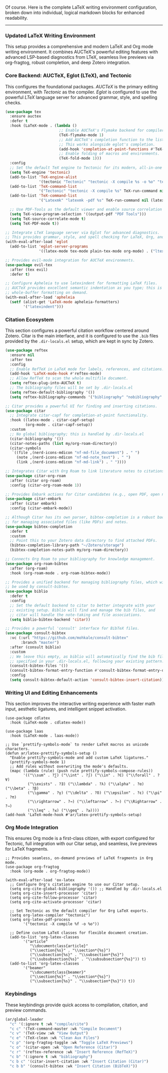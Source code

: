 Of course. Here is the complete LaTeX writing environment configuration, broken down into individual, logical markdown blocks for enhanced readability.

---

### Updated LaTeX Writing Environment

This setup provides a comprehensive and modern LaTeX and Org mode writing environment. It combines AUCTeX's powerful editing features with advanced LSP-based diagnostics from LTeX, seamless live previews via org-fragtog, robust completion, and deep Zotero integration.

### Core Backend: AUCTeX, Eglot (LTeX), and Tectonic

This configures the foundational packages. _AUCTeX_ is the primary editing environment, with _Tectonic_ as the compiler. _Eglot_ is configured to use the powerful _LTeX_ language server for advanced grammar, style, and spelling checks.

```el
(use-package tex
  :ensure auctex
  :defer t
  :hook (LaTeX-mode . (lambda ()
                        ;; Enable AUCTeX's Flymake backend for compiler errors.
                        (TeX-flymake-mode 1)
                        ;; Add AUCTeX's completion function to the list of CAPFs.
                        ;; This works alongside eglot's completion.
                        (add-hook 'completion-at-point-functions #'TeX-complete-symbol nil t)
                        ;; Enable folding of macros and environments.
                        (TeX-fold-mode 1)))
  :config
  ;; Set the default TeX engine to Tectonic for its modern, all-in-one approach.
  (setq TeX-engine 'tectonic)
  (add-to-list 'TeX-engine-alist
               '(tectonic "Tectonic" "tectonic -X compile %s -o %o" "tectonic -X compile %s -o %o" "tectonic -X compile %s -o %o"))
  (add-to-list 'TeX-command-list
               '("Tectonic" "tectonic -X compile %s" TeX-run-command nil (latex-mode) :help "Compile with Tectonic"))
  (add-to-list 'TeX-command-list
               '("Latexmk" "latexmk -pdf %s" TeX-run-command nil (latex-mode) :help "Compile with Latexmk for continuous compilation"))

  ;; Use PDF-Tools as the default viewer and enable source correlation (SyncTeX).
  (setq TeX-view-program-selection '((output-pdf "PDF Tools")))
  (setq TeX-source-correlate-mode t)
  (setq TeX-PDF-mode t))

;; Integrate LTeX language server via Eglot for advanced diagnostics.
;; This provides grammar, style, and spell checking for LaTeX, Org, and Markdown.
(with-eval-after-load 'eglot
  (add-to-list 'eglot-server-programs
               '((latex-mode tex-mode plain-tex-mode org-mode) . ("ltex-ls"))))

;; Provides evil-mode integration for AUCTeX environments.
(use-package evil-tex
  :after (tex evil)
  :defer t)

;; Configure Apheleia to use latexindent for formatting LaTeX files.
;; AUCTeX provides excellent semantic indentation as you type; this is for
;; whole-buffer formatting on demand.
(with-eval-after-load 'apheleia
  (setf (alist-get 'LaTeX-mode apheleia-formatters)
        '("latexindent")))
```

### Citation Ecosystem

This section configures a powerful citation workflow centered around Zotero. Citar is the main interface, and it is configured to use the `.bib` files provided by the `.dir-locals.el` setup, which are kept in sync by Zotero.

```el
(use-package reftex
  :ensure nil
  :after tex
  :config
  ;; Enable RefTeX in LaTeX mode for labels, references, and citations.
  (add-hook 'LaTeX-mode-hook #'reftex-mode)
  ;; Allow RefTeX to scan the whole multifile document.
  (setq reftex-plug-into-AUCTeX t)
  ;; The bibliography files will be set by .dir-locals.el
  (setq reftex-default-bibliography '())
  (setq reftex-bibliography-commands '("bibliography" "nobibliography" "addbibresource")))

;; Citar provides a powerful UI for finding and inserting citations.
(use-package citar
  ;; Integrate citar-capf for completion-at-point functionality.
  :hook ((latex-mode . citar-capf-setup)
         (org-mode . citar-capf-setup))
  :custom
  ;; No global bibliography; this is handled by .dir-locals.el
  (citar-bibliography '())
  (citar-notes-paths (list my/org-roam-directory))
  (citar-symbols
   `((file ,(nerd-icons-mdicon "nf-md-file_document") . " ")
     (note ,(nerd-icons-mdicon "nf-md-note_text") . " ")
     (link ,(nerd-icons-mdicon "nf-md-link") . " "))))

;; Integrates Citar with Org Roam to link literature notes to citations.
(use-package citar-org-roam
  :after (citar org-roam)
  :config (citar-org-roam-mode 1))

;; Provides Embark actions for Citar candidates (e.g., open PDF, open notes).
(use-package citar-embark
  :after (citar embark)
  :config (citar-embark-mode))

;; Although Citar has its own parser, bibtex-completion is a robust backend
;; for managing associated files (like PDFs) and notes.
(use-package bibtex-completion
  :defer t
  :custom
  ;; Point this to your Zotero data directory to find attached PDFs.
  (bibtex-completion-library-path "~/Zotero/storage")
  (bibtex-completion-notes-path my/org-roam-directory))

;; Connects Org Roam to your bibliography for knowledge management.
(use-package org-roam-bibtex
  :after (org-roam)
  :hook (org-roam-mode . org-roam-bibtex-mode))

;; Provides a unified backend for managing bibliography files, which will
;; be used by consult-bibtex.
(use-package biblio
  :defer t
  :config
  ;; Set the default backend to citar to better integrate with your
  ;; existing setup. Biblio will find and manage the bib files, and
  ;; citar will handle the note-taking and file associations.
  (setq biblio-bibtex-backend 'citar))

;; Provides a powerful 'consult' interface for BibTeX files.
(use-package consult-bibtex
  :vc (:url "https://github.com/mohkale/consult-bibtex"
       :branch "master")
  :after (consult biblio)
  :custom
  ;; We leave this empty, as biblio will automatically find the bib files
  ;; specified in your .dir-locals.el, following your existing pattern.
  (consult-bibtex-files '())
  (consult-bibtex-format-entry-function #'consult-bibtex-format-entry-default)
  :config
  (setq consult-bibtex-default-action 'consult-bibtex-insert-citation))
```

### Writing UI and Editing Enhancements

This section improves the interactive writing experience with faster math input, aesthetic ligatures, and intelligent snippet activation.

```emacs-lisp
(use-package cdlatex
  :hook (LaTeX-mode . cdlatex-mode))

(use-package laas
  :hook (LaTeX-mode . laas-mode))

;; Use `prettify-symbols-mode` to render LaTeX macros as unicode characters.
(defun ar/latex-prettify-symbols-setup ()
  "Enable prettify-symbols-mode and add custom LaTeX ligatures."
  (prettify-symbols-mode 1)
  ;; Add rules without overwriting the mode's defaults.
  (mapc (lambda (rule) (push rule prettify-symbols-compose-rules))
        '(("\\sum" . ?∑) ("\\int" . ?∫) ("\\in" . ?∈) ("\\forall" . ?∀)
          ("\\exists" . ?∃) ("\\lambda" . ?λ) ("\\alpha" . ?α) ("\\beta" . ?β)
          ("\\gamma" . ?γ) ("\\delta" . ?δ) ("\\epsilon" . ?ε) ("\\pi" . ?π)
          ("\\rightarrow" . ?→) ("\\leftarrow" . ?←) ("\\Rightarrow" . ?⇒)
          ("\\leq" . ?≤) ("\\geq" . ?≥))))
(add-hook 'LaTeX-mode-hook #'ar/latex-prettify-symbols-setup)
```

### Org Mode Integration

This ensures Org mode is a first-class citizen, with export configured for Tectonic, full integration with our Citar setup, and seamless, live previews for LaTeX fragments.

```emacs-lisp
;; Provides seamless, on-demand previews of LaTeX fragments in Org mode.
(use-package org-fragtog
  :hook (org-mode . org-fragtog-mode))

(with-eval-after-load 'ox-latex
  ;; Configure Org's citation engine to use our Citar setup.
  (setq org-cite-global-bibliography '()) ;; Handled by .dir-locals.el
  (setq org-cite-insert-processor 'citar)
  (setq org-cite-follow-processor 'citar)
  (setq org-cite-activate-processor 'citar)

  ;; Set Tectonic as the default compiler for Org LaTeX exports.
  (setq org-latex-compiler "tectonic")
  (setq org-latex-pdf-process
        '("tectonic -X compile %f -o %o"))

  ;; Define custom LaTeX classes for flexible document creation.
  (add-to-list 'org-latex-classes
        '("article"
           "\\documentclass{article}"
           ("\\section{%s}" . "\\section*{%s}")
           ("\\subsection{%s}" . "\\subsection*{%s}")
           ("\\subsubsection{%s}" . "\\subsubsection*{%s}")) t)
  (add-to-list 'org-latex-classes
        '("beamer"
           "\\documentclass{beamer}"
           ("\\section{%s}" . "\\section*{%s}")
           ("\\subsection{%s}" . "\\subsection*{%s}")) t))
```

### Keybindings

These keybindings provide quick access to compilation, citation, and preview commands.

```el
(ar/global-leader
  "c" '(:ignore t :wk "compile/cite")
  "c c" '(TeX-command-master :wk "Compile Document")
  "c v" '(TeX-view :wk "View Output")
  "c e" '(TeX-clean :wk "Clean Aux Files")
  "c p" '(org-fragtog-toggle :wk "Toggle LaTeX Previews")
  "c o" '(citar-open :wk "Open Reference (Citar)")
  "c r" '(reftex-reference :wk "Insert Reference (RefTeX)")
  "c b" '(:ignore t :wk "bibliography")
  "c b c" '(citar-insert-citation :wk "Insert Citation (Citar)")
  "c b b" '(consult-bibtex :wk "Insert Citation (BibTeX)"))
```
